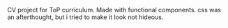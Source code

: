 CV project for ToP curriculum.
Made with functional components.
css was an afterthought, but i tried to make it look not hideous.
